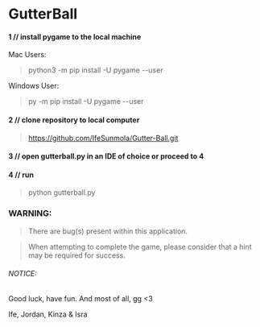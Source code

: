 # __GutterBall__


#### 1 // install pygame to the local machine 
Mac Users:
> python3 -m pip install -U pygame --user

Windows User:
> py -m pip install -U pygame --user

#### 2 // clone repository to local computer
> https://github.com/IfeSunmola/Gutter-Ball.git

#### 3 // open gutterball.py in an IDE of choice or proceed to 4

#### 4 // run 
> python gutterball.py

### WARNING:
>There are bug(s) present within this application. 

> When attempting to complete the game, please consider that a hint may be required for success.

###### NOTICE:
Good luck, have fun.
And most of all, gg <3


Ife, Jordan, Kinza & Isra
